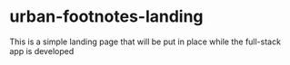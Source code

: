 # urban-footnotes-landing
This is a simple landing page that will be put in place while the full-stack app is developed
